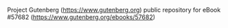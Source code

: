 Project Gutenberg (https://www.gutenberg.org) public repository for
eBook #57682 (https://www.gutenberg.org/ebooks/57682)

